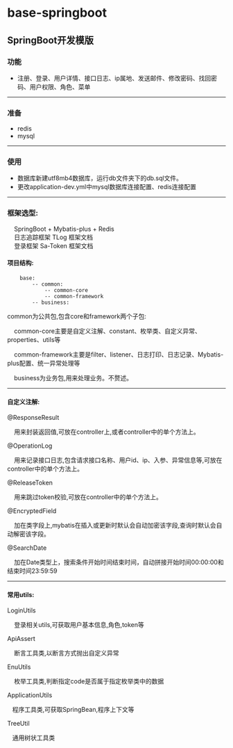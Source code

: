 # base-springboot

## SpringBoot开发模版

### 功能
* 注册、登录、用户详情、接口日志、ip属地、发送邮件、修改密码、找回密码、用户权限、角色、菜单

***
### 准备
* redis
* mysql

***
### 使用
* 数据库新建utf8mb4数据库，运行db文件夹下的db.sql文件。
* 更改application-dev.yml中mysql数据库连接配置、redis连接配置


***
### 框架选型:
<p>
    &nbsp;&nbsp;&nbsp;&nbsp;SpringBoot + Mybatis-plus + Redis <br>
    &nbsp;&nbsp;&nbsp;&nbsp;日志追踪框架 TLog  <a href="https://tlog.yomahub.com/pages/5b7bd2/" style="text-decoration: none">框架文档</a> <br>
    &nbsp;&nbsp;&nbsp;&nbsp;登录框架 Sa-Token <a href="https://sa-token.cc/doc.html#/" style="text-decoration: none">框架文档</a>
</p>

#### 项目结构:
```
    base:
        -- common:
            -- common-core
            -- common-framework
        -- business:
```
common为公共包,包含core和framework两个子包:
<p>
    &nbsp;&nbsp;&nbsp;&nbsp;common-core主要是自定义注解、constant、枚举类、自定义异常、properties、utils等
</p>
<p>
    &nbsp;&nbsp;&nbsp;&nbsp;common-framework主要是filter、listener、日志打印、日志记录、Mybatis-plus配置、统一异常处理等
</p>
<p>
    &nbsp;&nbsp;&nbsp;&nbsp;business为业务包,用来处理业务。不赘述。
</p>

****
#### 自定义注解:

@ResponseResult

<p>
    &nbsp;&nbsp;&nbsp;&nbsp;用来封装返回值,可放在controller上,或者controller中的单个方法上。
</p>

@OperationLog

<p>
    &nbsp;&nbsp;&nbsp;&nbsp;用来记录接口日志,包含请求接口名称、用户id、ip、入参、异常信息等,可放在controller中的单个方法上。
</p>

@ReleaseToken

<p>
    &nbsp;&nbsp;&nbsp;&nbsp;用来跳过token校验,可放在controller中的单个方法上。
</p>

@EncryptedField
<p>
    &nbsp;&nbsp;&nbsp;&nbsp;加在类字段上,mybatis在插入或更新时默认会自动加密该字段,查询时默认会自动解密该字段。
</p>

@SearchDate
<p>
    &nbsp;&nbsp;&nbsp;&nbsp;加在Date类型上，搜索条件开始时间结束时间，自动拼接开始时间00:00:00和结束时间23:59:59
</p>

***
#### 常用utils:

LoginUtils
<p>
    &nbsp;&nbsp;&nbsp;&nbsp;登录相关utils,可获取用户基本信息,角色,token等
</p>

ApiAssert
<p>
    &nbsp;&nbsp;&nbsp;&nbsp;断言工具类,以断言方式抛出自定义异常
</p>

EnuUtils
<p>
    &nbsp;&nbsp;&nbsp;&nbsp;枚举工具类,判断指定code是否属于指定枚举类中的数据
</p>

ApplicationUtils
<p>
    &nbsp;&nbsp;&nbsp;程序工具类,可获取SpringBean,程序上下文等
</p>

TreeUtil
<p>
    &nbsp;&nbsp;&nbsp;通用树状工具类
</p>